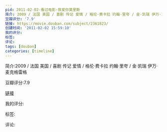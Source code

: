 ```yaml
---
pid: 2011-02-02-看过电影-我爱你莫里斯
简介: 2009 / 法国 美国 / 喜剧 传记 爱情 / 格伦·费卡拉 约翰·里夸 / 金·凯瑞 伊万·麦克格雷格
豆瓣评分: '7.9'
链接: https://movie.douban.com/subject/2361823/
创建时间: '2011-02-02 15:59:10'
我的评分:
标签:
评论:
tags: [douban]
categories: [timeline]
---
```

简介:2009 / 法国 美国 / 喜剧 传记 爱情 / 格伦·费卡拉 约翰·里夸 / 金·凯瑞 伊万·麦克格雷格

豆瓣评分:7.9

[链接](https://movie.douban.com/subject/2361823/)

我的评分:

标签:

评论:

